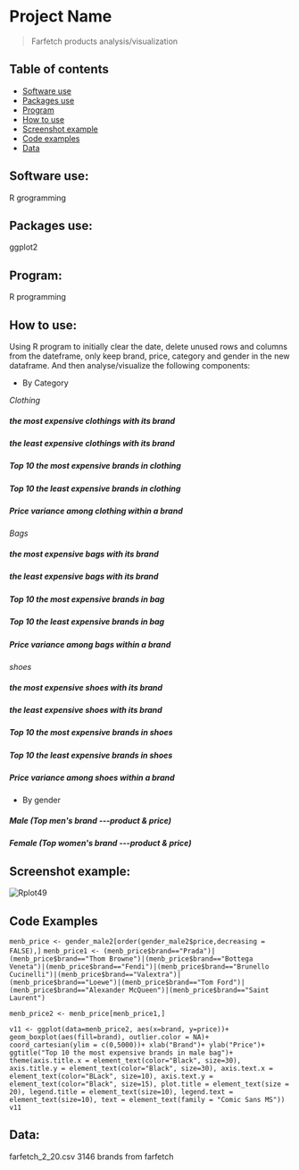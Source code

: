 
# Project Name
> Farfetch products analysis/visualization

## Table of contents
* [Software use](#software-use)
* [Packages use](#packages-use)
* [Program](#program)
* [How to use](#how-to-use)
* [Screenshot example](#screenshot-example)
* [Code examples](#code-examples)
* [Data](#data)



## Software use: 
R grogramming

## Packages use:
ggplot2

## Program:
R programming

## How to use:
Using R program to initially clear the date, delete unused rows and columns from the dateframe, only keep brand, price, category and gender in the new dataframe. And then analyse/visualize the following components: 
* By Category

*Clothing*
##### the most expensive clothings with its brand
##### the least expensive clothings with its brand
##### Top 10 the most expensive brands in clothing
##### Top 10 the least expensive brands in clothing
##### Price variance among clothing within a brand

*Bags*  
##### the most expensive bags with its brand
##### the least expensive bags with its brand 
##### Top 10 the most expensive brands in bag
##### Top 10 the least expensive brands in bag
##### Price variance among bags within a brand


*shoes*  
##### the most expensive shoes with its brand
##### the least expensive shoes with its brand
##### Top 10 the most expensive brands in shoes
##### Top 10 the least expensive brands in shoes
##### Price variance among shoes within a brand

* By gender
##### Male (Top men's brand ---product & price)
##### Female (Top women's brand ---product & price)



## Screenshot example: 
![Rplot49](./img/Rplot49.png)

## Code Examples

`menb_price <- gender_male2[order(gender_male2$price,decreasing = FALSE),]`
`menb_price1 <- (menb_price$brand=="Prada")|(menb_price$brand=="Thom Browne")|(menb_price$brand=="Bottega Veneta")|(menb_price$brand=="Fendi")|(menb_price$brand=="Brunello Cucinelli")|(menb_price$brand=="Valextra")|(menb_price$brand=="Loewe")|(menb_price$brand=="Tom Ford")|(menb_price$brand=="Alexander McQueen")|(menb_price$brand=="Saint Laurent")`

`menb_price2 <- menb_price[menb_price1,]`

`v11 <- ggplot(data=menb_price2, aes(x=brand, y=price))+`
       `geom_boxplot(aes(fill=brand), outlier.color = NA)+
       coord_cartesian(ylim = c(0,5000))+
  xlab("Brand")+
  ylab("Price")+
  ggtitle("Top 10 the most expensive brands in male bag")+
  theme(axis.title.x = element_text(color="Black", size=30),
        axis.title.y = element_text(color="Black", size=30),
        axis.text.x = element_text(color="BLack", size=10),
        axis.text.y = element_text(color="Black", size=15),
        plot.title = element_text(size = 20),
        legend.title = element_text(size=10),
        legend.text = element_text(size=10),
        text = element_text(family = "Comic Sans MS"))
v11`

## Data: 
farfetch_2_20.csv 
3146 brands from farfetch 

